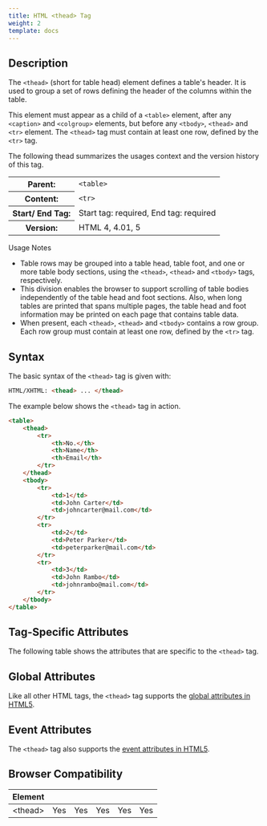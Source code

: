 ```yaml
---
title: HTML <thead> Tag
weight: 2
template: docs
---	
```

## Description

The `<thead>` (short for table head) element defines a table's header. It is used to group a set of rows defining the header of the columns within the table.

This element must appear as a child of a <code>&lt;table&gt;</code> element, after any <code>&lt;caption&gt;</code> and <code>&lt;colgroup&gt;</code> elements, but before any <code>&lt;tbody&gt;</code>, <code>&lt;thead&gt;</code> and <code>&lt;tr&gt;</code> element. The <code>&lt;thead&gt;</code> tag must contain at least one row, defined by the <code>&lt;tr&gt;</code> tag.

The following thead summarizes the usages context and the version history of this tag.

<table ul="width:100%">
   <tr>
   <th>Parent:</th>
    <td><code>&lt;table&gt;</code></td>
  </tr>
  <tr>
    <th>Content:</th>
    <td><code>&lt;tr&gt;</code></td>
  </tr>
  <tr>
    <th>Start/ End Tag:</th>
    <td>Start tag: required, End tag: required</td>
  </tr>
    <tr>
    <th>Version:</th>
    <td>HTML 4, 4.01, 5</td>
  </tr>
</table>			

<div class="note">
<p>Usage Notes</p>
<ul>
<li>Table rows may be grouped into a table head, table foot, and one or more table body sections, using the <code>&lt;thead&gt;</code>, <code>&lt;thead&gt;</code> and <code>&lt;tbody&gt;</code> tags, respectively.</li>
<li>This division enables the browser to support scrolling of table bodies independently of the table head and foot sections. Also, when long tables are printed that spans multiple pages, the table head and foot information may be printed on each page that contains table data.</li>
<li>When present, each <code>&lt;thead&gt;</code>, <code>&lt;thead&gt;</code> and <code>&lt;tbody&gt;</code> contains a row group. Each row group must contain at least one row, defined by the <code>&lt;tr&gt;</code> tag.</li>
</ul>
</div>

## Syntax

The basic syntax of the `<thead>` tag is given with:

```html
HTML/XHTML: <thead> ... </thead>
```

The example below shows the `<thead>` tag in action.
	
```html
<table>
    <thead>
        <tr>
            <th>No.</th>
            <th>Name</th>
            <th>Email</th>
        </tr>
    </thead>
    <tbody>
        <tr>
            <td>1</td>
            <td>John Carter</td>
            <td>johncarter@mail.com</td>
        </tr>
        <tr>
            <td>2</td>
            <td>Peter Parker</td>
            <td>peterparker@mail.com</td>
        </tr>
        <tr>
            <td>3</td>
            <td>John Rambo</td>
            <td>johnrambo@mail.com</td>
        </tr>
    </tbody>
</table>
```

## Tag-Specific Attributes
The following table shows the attributes that are specific to the `<thead>` tag.

## Global Attributes

Like all other HTML tags, the `<thead>` tag supports the [global attributes in HTML5](https://www.tutorialrepublic.com/html-reference/html5-global-attributes.php).

## Event Attributes

The `<thead>` tag also supports the [event attributes in HTML5](https://www.tutorialrepublic.com/html-reference/html5-event-attributes.php).

## Browser Compatibility
|  Element |<i class="chrome"></i>    | <i class="ie"></i>   | <i class="firefox"></i>   |  <i class="safari"></i>  | <i class="opera"></i>   |
| ------------ | ------------ | ------------ | ------------ | ------------ | ------------ |
| &lt;thead&gt;  |Yes   |Yes   |Yes   |Yes   |Yes   |
